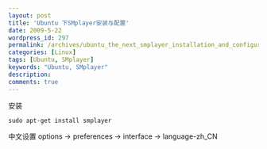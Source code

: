 ```yaml
---
layout: post
title: 'Ubuntu 下SMplayer安装与配置'
date: 2009-5-22
wordpress_id: 297
permalink: /archives/ubuntu_the_next_smplayer_installation_and_configuration.html
categories: [Linux]
tags: [Ubuntu, SMplayer]
keywords: "Ubuntu, SMplayer"
description: 
comments: true
---
```


安装

```
sudo apt-get install smplayer
```

中文设置
options -> preferences -> interface -> language-zh_CN
